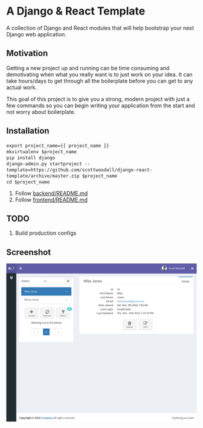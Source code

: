 # A Django & React Template
A collection of Django and React modules that will help bootstrap your next Django web
application.

## Motivation
Getting a new project up and running can be time consuming and demotivating when
what you really want is to just work on your idea. It can take hours/days to get
through all the boilerplate before you can get to any actual work.

This goal of this project is to give you a strong, modern project with just a few
commands so you can begin writing your application from the start and not worry about
boilerplate.

## Installation
```
export project_name={{ project_name }}
mkvirtualenv $project_name
pip install django
django-admin.py startproject --template=https://github.com/scottwoodall/django-react-template/archive/master.zip $project_name
cd $project_name
```
1. Follow [backend/README.md](backend/README.md)
1. Follow [frontend/README.md](frontend/README.md)

## TODO
1. Build production configs

## Screenshot
![screenshot](screenshot.png)
